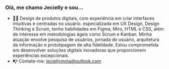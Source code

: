 ### Olá, me chamo Jecielly e sou...

- 👨‍💻 Design de produtos digitais, com experiência em criar interfaces intuitivas e centradas no usuário. especializada em UX Design, Design Thinking e Scrum, tenho habilidades em Figma, Miro, HTML e CSS, além de interesse em metodologias ágeis como Scrum e Kanban. Minha atuação envolve pesquisa de usuários, jornada do usuário, arquitetura da informação e prototipagem de alta fidelidade. Estou comprometida em desenvolver soluções digitais inovadoras que proporcionem experiências excepcionais.
- 📭 Contate-me: jeciellymota@outlook.com
